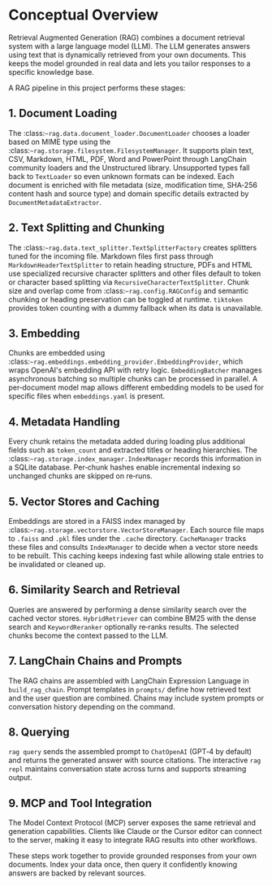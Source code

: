 # Conceptual Overview

Retrieval Augmented Generation (RAG) combines a document retrieval system with a large language model (LLM). The LLM generates answers using text that is dynamically retrieved from your own documents. This keeps the model grounded in real data and lets you tailor responses to a specific knowledge base.

A RAG pipeline in this project performs these stages:

## 1. Document Loading
The :class:`~rag.data.document_loader.DocumentLoader` chooses a loader based on MIME type using the :class:`~rag.storage.filesystem.FilesystemManager`. It supports plain text, CSV, Markdown, HTML, PDF, Word and PowerPoint through LangChain community loaders and the Unstructured library. Unsupported types fall back to ``TextLoader`` so even unknown formats can be indexed. Each document is enriched with file metadata (size, modification time, SHA‑256 content hash and source type) and domain specific details extracted by ``DocumentMetadataExtractor``.

## 2. Text Splitting and Chunking
The :class:`~rag.data.text_splitter.TextSplitterFactory` creates splitters tuned for the incoming file. Markdown files first pass through ``MarkdownHeaderTextSplitter`` to retain heading structure, PDFs and HTML use specialized recursive character splitters and other files default to token or character based splitting via ``RecursiveCharacterTextSplitter``. Chunk size and overlap come from :class:`~rag.config.RAGConfig` and semantic chunking or heading preservation can be toggled at runtime. ``tiktoken`` provides token counting with a dummy fallback when its data is unavailable.

## 3. Embedding
Chunks are embedded using :class:`~rag.embeddings.embedding_provider.EmbeddingProvider`, which wraps OpenAI's embedding API with retry logic. ``EmbeddingBatcher`` manages asynchronous batching so multiple chunks can be processed in parallel. A per‑document model map allows different embedding models to be used for specific files when ``embeddings.yaml`` is present.

## 4. Metadata Handling
Every chunk retains the metadata added during loading plus additional fields such as ``token_count`` and extracted titles or heading hierarchies. The :class:`~rag.storage.index_manager.IndexManager` records this information in a SQLite database. Per‑chunk hashes enable incremental indexing so unchanged chunks are skipped on re‑runs.

## 5. Vector Stores and Caching
Embeddings are stored in a FAISS index managed by :class:`~rag.storage.vectorstore.VectorStoreManager`. Each source file maps to ``.faiss`` and ``.pkl`` files under the ``.cache`` directory. ``CacheManager`` tracks these files and consults ``IndexManager`` to decide when a vector store needs to be rebuilt. This caching keeps indexing fast while allowing stale entries to be invalidated or cleaned up.

## 6. Similarity Search and Retrieval
Queries are answered by performing a dense similarity search over the cached vector stores. ``HybridRetriever`` can combine BM25 with the dense search and ``KeywordReranker`` optionally re‑ranks results. The selected chunks become the context passed to the LLM.

## 7. LangChain Chains and Prompts
The RAG chains are assembled with LangChain Expression Language in ``build_rag_chain``. Prompt templates in ``prompts/`` define how retrieved text and the user question are combined. Chains may include system prompts or conversation history depending on the command.

## 8. Querying
``rag query`` sends the assembled prompt to ``ChatOpenAI`` (GPT‑4 by default) and returns the generated answer with source citations. The interactive ``rag repl`` maintains conversation state across turns and supports streaming output.

## 9. MCP and Tool Integration
The Model Context Protocol (MCP) server exposes the same retrieval and generation capabilities. Clients like Claude or the Cursor editor can connect to the server, making it easy to integrate RAG results into other workflows.

These steps work together to provide grounded responses from your own documents. Index your data once, then query it confidently knowing answers are backed by relevant sources.
